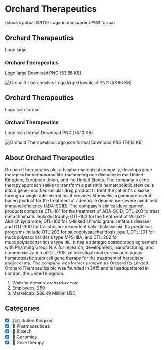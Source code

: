 # Orchard Therapeutics
 (stock symbol: ORTX) Logo in transparent PNG format

## Orchard Therapeutics
 Logo large

### Orchard Therapeutics
 Logo large Download PNG (53.86 KB)

![Orchard Therapeutics
 Logo large Download PNG (53.86 KB)](/img/orig/ORTX_BIG-d4a655ba.png)

## Orchard Therapeutics
 Logo icon format

### Orchard Therapeutics
 Logo icon format Download PNG (74.13 KB)

![Orchard Therapeutics
 Logo icon format Download PNG (74.13 KB)](/img/orig/ORTX-2542706e.png)

## About Orchard Therapeutics


Orchard Therapeutics plc, a biopharmaceutical company, develops gene therapies for serious and life-threatening rare diseases in the United Kingdom, European Union, and the United States. The company's gene therapy approach seeks to transform a patient's hematopoietic stem cells into a gene-modified cellular drug product to treat the patient's disease through a single administration. It provides Strimvelis, a gammaretroviral-based product for the treatment of adenosine deaminase-severe combined immunodeficiency (ADA-SCID). The company's clinical development products comprise OTL-101 for the treatment of ADA-SCID; OTL-200 to treat metachromatic leukodystrophy; OTL-103 for the treatment of Wiskott-Aldrich syndrome; OTL-102 for X-linked chronic granulomatous disease; and OTL-300 for transfusion-dependent beta-thalassemia. Its preclinical programs include OTL-203 for mucopolysaccharidosis type I, OTL-201 for mucopolysaccharidosis type MPS-IIIA, and OTL-202 for mucopolysaccharidosis type IIIB. It has a strategic collaboration agreement with Pharming Group N.V. for research, development, manufacturing, and commercialization of OTL-105, an investigational ex vivo autologous hematopoietic stem cell gene therapy for the treatment of hereditary angioedema. The company was formerly known as Orchard Rx Limited. Orchard Therapeutics plc was founded in 2015 and is headquartered in London, the United Kingdom.

1. Website domain: orchard-tx.com
2. Employees: 259
3. Marketcap: $88.49 Million USD


## Categories
- [x] 🇬🇧 United Kingdom
- [x] 💊 Pharmaceuticals
- [x] 🧬 Biotech
- [x] 🧬 Genomics
- [x] 🧬 Gene therapy
